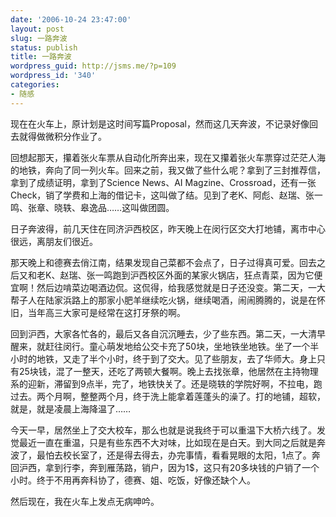 ```yaml
---
date: '2006-10-24 23:47:00'
layout: post
slug: 一路奔波
status: publish
title: 一路奔波
wordpress_guid: http://jsms.me/?p=109
wordpress_id: '340'
categories:
- 随感
---
```


现在在火车上，原计划是这时间写篇Proposal，然而这几天奔波，不记录好像回去就得做微积分作业了。

回想起那天，攥着张火车票从自动化所奔出来，现在又攥着张火车票穿过茫茫人海的地铁，奔向了同一列火车。回来之前，我又做了些什么呢？拿到了三封推荐信，拿到了成绩证明，拿到了Science News、AI Magzine、Crossroad，还有一张Check，销了学费和上海的借记卡，这叫做了结。见到了老K、阿彪、赵瑞、张一鸣、张章、晓轶、皋逸品……这叫做团圆。

日子奔波得，前几天住在同济沪西校区，昨天晚上在闵行区交大打地铺，离市中心很远，离朋友们很近。

那天晚上和德赛去俏江南，结果发现自己菜都不会点了，日子过得真可爱。回去之后又和老K、赵瑞、张一鸣跑到沪西校区外面的某家火锅店，狂点青菜，因为它便宜啊！然后边啃菜边喝酒边侃。这侃得，给我感觉就是日子还没变。第二天，一大帮子人在陆家浜路上的那家小肥羊继续吃火锅，继续喝酒，闹闹腾腾的，说是在怀旧，当年高三大家可是经常在这打牙祭的啊。

回到沪西，大家各忙各的，最后又各自沉沉睡去，少了些东西。第二天，一大清早醒来，就赶往闵行。童心萌发地给公交卡充了50块，坐地铁坐地铁。坐了一个半小时的地铁，又走了半个小时，终于到了交大。见了些朋友，去了华师大。身上只有25块钱，混了一整天，还吃了两顿大餐啊。晚上去找张章，他居然在主持物理系的迎新，滞留到9点半，完了，地铁快关了。还是晓轶的学院好啊，不拉电，跑过去。两个月啊，整整两个月，终于洗上能拿着莲蓬头的澡了。打的地铺，超软，就是，就是凌晨上海降温了……

今天一早，居然坐上了交大校车，那么也就是说我终于可以重温下大桥六线了。发觉最近一直在重温，只是有些东西不大对味，比如现在是白天。到大同之后就是奔波了，最怕去校长室了，还是得去得去，办完事情，看看晃眼的太阳，1点了。奔回沪西，拿到行李，奔到雁荡路，销户，因为1$，这只有20多块钱的户销了一个小时。终于不用再奔科协了，德赛、姐、吃饭，好像还缺个人。

然后现在，我在火车上发点无病呻吟。
